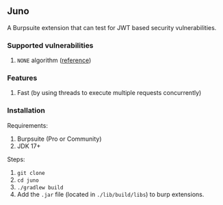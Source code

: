 ## Juno

A Burpsuite extension that can test for JWT based security vulnerabilities.

### Supported vulnerabilities

1. `NONE` algorithm ([reference](https://auth0.com/blog/critical-vulnerabilities-in-json-web-token-libraries/#Meet-the--None--Algorithm))

### Features

1. Fast (by using threads to execute multiple requests concurrently)

### Installation

Requirements:

1. Burpsuite (Pro or Community)
2. JDK 17+

Steps:

1. `git clone`
2. `cd juno`
3. `./gradlew build`
4. Add the `.jar` file (located in `./lib/build/libs`) to burp extensions.
